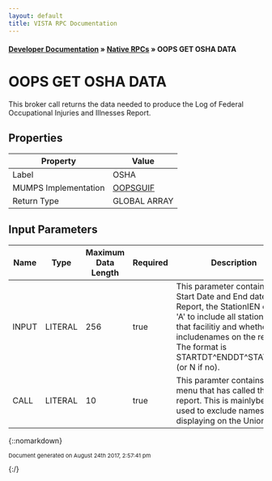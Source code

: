 ```yaml
---
layout: default
title: VISTA RPC Documentation
---
```


#### [Developer Documentation](../index) &#187; [Native RPCs](TableOfContents) &#187; OOPS GET OSHA DATA<br/>
# OOPS GET OSHA DATA

This broker call returns the data needed to produce the Log of Federal Occupational Injuries and Illnesses Report.

## Properties

Property | Value
--- | ---
Label | OSHA
MUMPS Implementation | [OOPSGUIF](http://code.osehra.org/dox/Routine_OOPSGUIF_source.html)
Return Type | GLOBAL ARRAY


## Input Parameters

Name | Type | Maximum Data Length | Required | Description
--- | --- | --- | --- | ---
INPUT | LITERAL | 256 | true | This parameter contains the Start Date and End date of the Report, the StationIEN or an &#x27;A&#x27; to include all stations at that facilitiy and whether to includenames on the report.  The format is STARTDT^ENDDT^STATION^Y (or N if no).
CALL | LITERAL | 10 | true | This paramter contains the menu that has called the report.  This is mainlybeing used to exclude names from displaying on the Union menu.



{::nomarkdown} <br/><p style="font-size: 11px">Document generated on August 24th 2017, 2:57:41 pm</p>{:/}